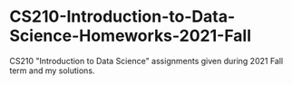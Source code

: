 # CS210-Introduction-to-Data-Science-Homeworks-2021-Fall
CS210 "Introduction to Data Science" assignments given during 2021 Fall term and my solutions.
